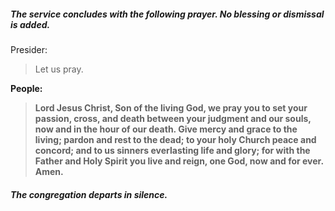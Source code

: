 ##### The service concludes with the following prayer. No blessing or dismissal is added.

Presider:
> Let us pray.

**People:**
> **Lord Jesus Christ, Son of the living God, we pray you to set your passion, cross, and death between your judgment and our souls, now and in the hour of our death. Give mercy and grace to the living; pardon and rest to the dead; to your holy Church peace and concord; and to us sinners everlasting life and glory; for with the Father and Holy Spirit you live and reign, one God, now and for ever.  Amen.**

##### The congregation departs in silence.
